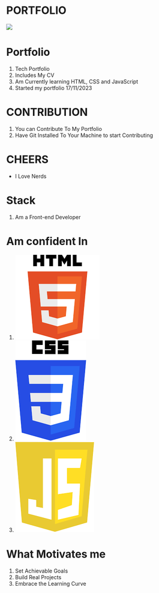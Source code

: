# PORTFOLIO
![](image.jpg)
# Portfolio
1. Tech Portfolio
2. Includes My CV
3. Am Currently learning HTML, CSS and JavaScript
4. Started my portfolio 17/11/2023


# CONTRIBUTION
1. You can Contribute To My Portfolio
2. Have Git Installed To Your Machine to start Contributing

# CHEERS
* I Love Nerds 

# Stack
1. Am a Front-end Developer

# Am confident In
1. ![](img/HTML.PNG)
2. ![](img/CSS.PNG)
3. ![](img/JavaScript.png)

# What Motivates me
1. Set Achievable Goals
2. Build Real Projects
3. Embrace the Learning Curve
